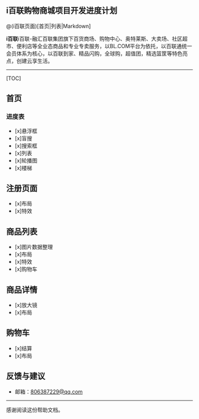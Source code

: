 ## i百联购物商城项目开发进度计划

@(i百联页面)[首页|列表|Markdown]

**i百联**i百联-融汇百联集团旗下百货商场、购物中心、奥特莱斯、大卖场、社区超市、便利店等全业态商品和专业专卖服务，以BL.COM平台为依托，以百联通统一会员体系为核心，以百联到家、精品闪购，全球购，超值团，精选篮筐等特色亮点，创建云享生活。
 

-------------------

[TOC]

## 首页





### 进度表

- [x]悬浮框
- [x]盲搜
- [x]搜索框
- [x]列表
- [x]轮播图
- [x]楼梯









## 注册页面


- [x]布局
- [x]特效





## 商品列表

- [x]图片数据整理
- [x]布局
- [x]特效
- [x]购物车 


## 商品详情

- [x]放大镜
- [x]布局

## 购物车
- [x]结算
- [x]布局







## 反馈与建议

- 邮箱：<806387229@qq.com>

---------
感谢阅读这份帮助文档。




[^demo]: 这是一个示例脚注。请查阅 [MultiMarkdown 文档](https://github.com/fletcher/MultiMarkdown/wiki/MultiMarkdown-Syntax-Guide#footnotes) 关于脚注的说明。 **限制：** 印象笔记的笔记内容使用 [ENML][5] 格式，基于 HTML，但是不支持某些标签和属性，例如id，这就导致`脚注`和`TOC`无法正常点击。


  [1]: http://maxiang.info/client_zh
  [2]: https://chrome.google.com/webstore/detail/kidnkfckhbdkfgbicccmdggmpgogehop
  [3]: http://adrai.github.io/flowchart.js/
  [4]: http://bramp.github.io/js-sequence-diagrams/
  [5]: https://dev.yinxiang.com/doc/articles/enml.php


